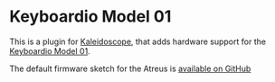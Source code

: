 # Keyboardio Model 01

This is a plugin for [Kaleidoscope][fw], that adds hardware support for
the [Keyboardio Model 01][kbio:model01].

The default firmware sketch for the Atreus is [available on GitHub][sketch]

 [fw]: https://github.com/keyboardio/Kaleidoscope
 [sketch]: https://github.com/keyboardio/Model01-Firmware/blob/master/Model01-Firmware.ino
 [kbio:model01]: https://shop.keyboard.io/
